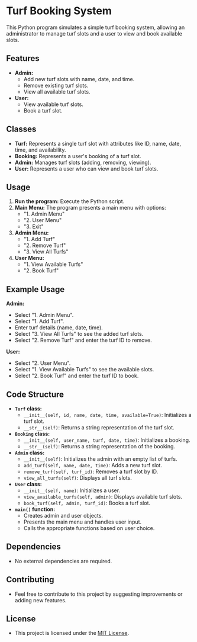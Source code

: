 # Turf Booking System

This Python program simulates a simple turf booking system, allowing an administrator to manage turf slots and a user to view and book available slots.

## Features

- **Admin:**
  - Add new turf slots with name, date, and time.
  - Remove existing turf slots.
  - View all available turf slots.
- **User:**
  - View available turf slots.
  - Book a turf slot.

## Classes

- **Turf:** Represents a single turf slot with attributes like ID, name, date, time, and availability.
- **Booking:** Represents a user's booking of a turf slot.
- **Admin:** Manages turf slots (adding, removing, viewing).
- **User:** Represents a user who can view and book turf slots.

## Usage

1.  **Run the program:** Execute the Python script.
2.  **Main Menu:** The program presents a main menu with options:
    -   "1. Admin Menu"
    -   "2. User Menu"
    -   "3. Exit"
3.  **Admin Menu:**
    -   "1. Add Turf"
    -   "2. Remove Turf"
    -   "3. View All Turfs"
4.  **User Menu:**
    -   "1. View Available Turfs"
    -   "2. Book Turf"

## Example Usage

**Admin:**

-   Select "1. Admin Menu".
-   Select "1. Add Turf".
-   Enter turf details (name, date, time).
-   Select "3. View All Turfs" to see the added turf slots.
-   Select "2. Remove Turf" and enter the turf ID to remove.

**User:**

-   Select "2. User Menu".
-   Select "1. View Available Turfs" to see the available slots.
-   Select "2. Book Turf" and enter the turf ID to book.

## Code Structure

-   **`Turf` class:**
    -   `__init__(self, id, name, date, time, available=True)`: Initializes a turf slot.
    -   `__str__(self)`: Returns a string representation of the turf slot.
-   **`Booking` class:**
    -   `__init__(self, user_name, turf, date, time)`: Initializes a booking.
    -   `__str__(self)`: Returns a string representation of the booking.
-   **`Admin` class:**
    -   `__init__(self)`: Initializes the admin with an empty list of turfs.
    -   `add_turf(self, name, date, time)`: Adds a new turf slot.
    -   `remove_turf(self, turf_id)`: Removes a turf slot by ID.
    -   `view_all_turfs(self)`: Displays all turf slots.
-   **`User` class:**
    -   `__init__(self, name)`: Initializes a user.
    -   `view_available_turfs(self, admin)`: Displays available turf slots.
    -   `book_turf(self, admin, turf_id)`: Books a turf slot.
-   **`main()` function:**
    -   Creates admin and user objects.
    -   Presents the main menu and handles user input.
    -   Calls the appropriate functions based on user choice.

## Dependencies

-   No external dependencies are required.

## Contributing

-   Feel free to contribute to this project by suggesting improvements or adding new features.

## License

-   This project is licensed under the [MIT License](LICENSE).